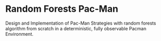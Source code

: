 # Random Forests Pac-Man
Design and Implementation of Pac-Man Strategies with random forests algorithm from scratch in a deterministic, fully observable Pacman Environment.
